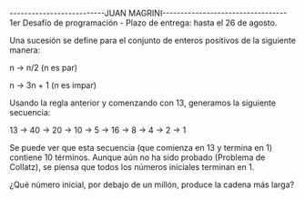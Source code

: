 --------------------------JUAN MAGRINI----------------------------------
1er Desafío de programación  - Plazo de entrega: hasta el 26 de agosto.

Una sucesión se define para el conjunto de enteros positivos de la siguiente manera:

n → n/2 (n es par)

n → 3n + 1 (n es impar)

Usando la regla anterior y comenzando con 13, generamos la siguiente secuencia:

13 → 40 → 20 → 10 → 5 → 16 → 8 → 4 → 2 → 1

Se puede ver que esta secuencia (que comienza en 13 y termina en 1) contiene 10 términos. Aunque aún no ha sido probado (Problema de Collatz), se piensa que todos los números iniciales terminan en 1.

¿Qué número inicial, por debajo de un millón, produce la cadena más larga?